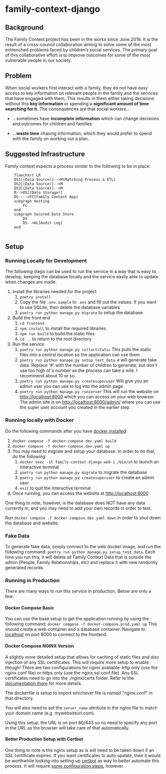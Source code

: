# family-context-django

## Background
The Family Context project has been in the works since June 2018. It is the result of a cross-council collaboration aiming to solve some of the most entrenched problems faced by children’s social services. The primary goal of this collaborative effort is to improve outcomes for some of the most vulnerable people in our society. 

## Problem
When social workers first interact with a family, they do not have easy access to key information on relevant people in the family and the services that have engaged with them. This results in them either taking decisions without this **key information** or spending a **significant amount of time searching for it**.
The consequences are that social workers...
  * …sometimes have **incomplete information** which can change decisions and outcomes for children and families.
   
  * …**waste time** chasing information, which they would prefer to spend with the family on working out a plan.

## Suggested Infrastructure
Family context expects a process similar to the following to be in place:

```mermaid
    flowchart LR
    DS1[(Data Source)]-->M(Matching Process & ETL)
    DS2[(Data Source)]-->M
    DS3[(Data Source)]-->M
    M-->DS[(Data Storage)]
    DS---->FC[Family Context App]
    subgraph Hosting
        FC
    end
    subgraph Secured Data Store
        DS
        DS-->AL[Audit Log]
    end
    
```

## Setup
### Running Locally for Development
The following steps can be used to run the service in a way that is easy to develop, keeping the database 
locally and the service easily able to update when changes are made.
1. Install the libraries needed for the project
   1. `poetry install`
   2. Copy the file `.env.sample` to `.env` and fill out the values. If you want to use SQLite, then 
   delete the database variables
   3. `poetry run python manage.py migrate` to setup the database
2. Build the front end 
   1. `cd frontend`
   2. `npm install` to install the required libraries
   3. `npm run build` to build the static files
   4. `cd ..` to return to the root directory
3. Run the service
   1. `poetry run python manage.py collectstatic` This pulls the static files into a central location so the
   application can use them
   2. `poetry run python manage.py setup_test_data #` will generate fake data. Replace '#' with the number of children
   to generate, but don't use too high of a number as the process can take a wile. I recommend about 10 or so.
   3. `poetry run python manage.py createsuperuser` Will give you an admin user you can use to log into the admin page
   4. `poetry run python manage.py runserver` This will run the website on [http://localhost:8000](http://localhost:8000) which you can access 
   on your web browser. The admin site is on [http://localhost:8000/admin/](http://localhost:8000/admin/) where you can use the super user account you 
   created in the earlier step 

### Running locally with Docker
Do the following commands after you have 
[docker installed](https://docs.docker.com/get-docker/):

1. `docker compose -f docker-compose.dev.yaml build`
2. `docker compose -f docker-compose.dev.yaml up`
3. You may need to migrate and setup your database. In order to do that, do the following:
   1. `docker exec -it family-context-django-web-1 /bin/sh` to launch an interactive terminal
   2. `poetry run python manage.py migrate` to migrate the database
   3. `poetry run python manage.py createsuperuser` to create an admin user
   4. `exit` to quit the interactive terminal
4. Once running, you can access the website at [http://localhost:8000](http://localhost:8000)

One thing to note, however, is the database does NOT have any data currently in, and you may need to add your own 
records in order to test.

Run `docker compose -f docker-compose.dev.yaml down` in order to shut down the database and website.

### Fake Data
To generate fake data, simply connect to the web docker image, and run the following command:
`poetry run python manage.py setup_test_data`. Each time you run this, it will delete all Family 
Context Data that is outside the admin (People, Family Relationships, etc) and replace it with 
new randomly generated records.

### Running in Production
There are many ways to run this service in production. Below are only a few:

#### Docker Compose Basic
You can use the base setup to get the application running by using the following command:
`docker compose -f docker-compose.prod.yaml up` This should create a web container and a database container.
Navigate to [localhost](http://127.0.0.1:8000) on port 8000 to connect to the frontend.


#### Docker Compose NGINX Version
A slightly more detailed setup that allows for caching of static files and also injection of 
any SSL certificates. This will require more setup to enable though! There are two configurations
for nginx available: http only (use the nginx.conf file) or https only (use the nginx.ssl.conf file).
Any SSL certificates need to go into the ./nginx/certs folder. Refer to the [documentation 
there](./nginx/certs/README.md) for more details.

The dockerfile is setup to import whichever file is named "nginx.conf" in that directory.

You will also need to set the `server_name` attribute in the nginx file to match your domain
name (e.g. mywebsiteurl.com).

Using this setup, the URL is on port 80/443 so no need to specify any port in the URL as the
browser will take care of that automatically.

#### Better Production Setup with Certbot
One thing to note is the nginx setup as is will need to be taken down if an SSL certificate
expires. If you want certificates to auto-update, then it would be worthwhile
looking into setting up [certbot](https://certbot.eff.org/instructions?ws=nginx&os=ubuntufocal&tab=standard) 
as way to better automate this process. It will require [some configuration steps](https://www.digitalocean.com/community/tutorials/how-to-scale-and-secure-a-django-application-with-docker-nginx-and-let-s-encrypt#step-4-configuring-certbot-and-let-s-encrypt-certificate-renewal), however.